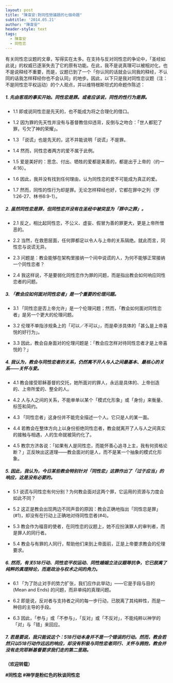 ```yaml
---
layout: post
title: "陳韋安:對同性戀議題的七個命題"
subtitle: '2014.05.21'
author: "陳韋安"
header-style: text
tags:
  - 陳韋安
  - 同性恋
---
```

有关同性恋议题的文章，写得实在太多。在支持与反对同性恋的争论中，「圣经如此说」的权威已逐渐失去了它的原有功能。在此，我不是说真理可以被相对化，也不是说释经不重要，而是，议题已到了一个「你认同的话就会认同我的释经，不认同的话我怎样释经你也不会认同」的地步。因此，以下只是我对同性恋议题（注：不是同性恋平权运动）的个人观点，并以维特根斯坦式的命题作陈述：

##### 1. 先由客观的事实开始。同性恋是罪。或者应该说，同性的性行为是罪。

+ 1.1 即或说同性恋是先天的，也不能成为将之合理化的借口。

+ 1.2 因为罪的先天性并没有与基督教信仰违背，反倒与之吻合：「世人都犯了罪，亏欠了神的荣耀」。

+ 1.3 「说谎」也是先天的，这不并能说明「说谎」不是罪。

+ 1.4 然而，同性恋者两方的爱不属于此例。

+ 1.5 爱是美好的：思念、付出、牺牲的爱都是美善的，都是出于上帝的（约一4:16）。

+ 1.6 因此，我并没有找到任何理由，认为同性恋的爱不可能成为真正的爱。

+ 1.7 然而，同性的性行为却是罪。无论怎样释经也好，它都在罪中之列（罗1:26-27、林书6:9-1）。

##### 2. 虽然同性恋是罪，但同性恋并没有在圣经中被突显为「罪中之罪」。

+ 2.1 反之，相比起同性恋，不公义、虚妄、假冒为善的罪更大，更是上帝所憎恶的。

+ 2.2 当然，在救恩层面，任何罪都足以令人与上帝的关系隔绝。就此而言，同性恋与说谎无异。

+ 2.3 问题是：教会能够在架构里接纳一个间中说谎的人，为何不能够正常接纳一个同性恋者？

+ 2.4 我这样说，不是要弱化同性恋作为罪的问题，而是指出教会如何响应同性恋者的问题。

##### 3. 「教会应如何面对同性恋者」是一个重要的伦理问题。

+ 3.1 「同性恋是否上帝允许」是一个伦理问题；然而，「教会如何面对同性恋者」是另一个更大的伦理问题。

+ 3.2 伦理不单指涉规条上的「可以／不可以」，而是牵涉具体的「甚么是上帝喜悦的好行为」。

+ 3.3 因此，教会自身面对的伦理问题是：「教会应怎样对待同性恋者才是上帝喜悦的？」

##### 4. 我认为，教会与同性恋者的关系，仍然离不开人与人之间最基本、最核心的关系——关怀与爱。

+ 4.1 教会接受耶稣基督的交托，她所面对的罪人，永远是具体的、上帝创造的、上帝所爱的、整全的人。

+ 4.2 人与人之间的关系，不能单单以某个「模式化形象」或「身份」来衡量、标签和简约。

+ 4.3 「同性恋者」这身份并不能完全描述一个人。它只是人的某一面。

+ 4.4 若教会在整体方向上以身份拒绝同性恋者，教会就离开了人与人之间真实的接触与相遇，人的生命就被简约化了。

+ 4.5 教宗方济各说：「如果有人是同性恋，而能怀善心追寻上主，我有何资格论断？」正反映出这道理——教会面对的是人，而不是某一个抽象的模式化形象。

##### 5. 因此，我认为，今日某些教会特别针对「同性恋」这罪作出了「过于应当」的响应，这是没有必要的。

+ 5.1 说谎与同性恋有何分别？为何教会面对这两个罪，它运用的资源与力度会如此不同？

+ 5.2 这正是教会出现两边不同声音的原因：教会正确地指出「同性恋是罪」(#1)，却没有在行动上正确地对待同性恋者(#4)。

+ 5.3 教会作为福音的使者，在同性恋的议题上，她不应扮演罪人的审判者，而是罪人的同行者。

+ 5.4 教会与有罪的人同行，帮助他们来到上帝面前，正是上帝要求教会的伦理要求。

##### 6. 然而，有关518行动、同性恋平权运动、同性婚姻立法议题等抗争，它已脱离了纯粹的真理辩论，而是政治与权术之间的角力。

+ 6.1 「为了防止对手的势力扩张，我们应作此举动」——它是手段与目的(Mean and Ends) 的问题，而非单纯的真理问题。

+ 6.2 即是说，反对者与支持者之间的每一步行动，已脱离了其纯粹性，而是一种目的主导的手段。

+ 6.3 因此，「参与」或「不参与」，「反对」或「不反对」，不能纯粹以神学的「对」与「错」来回应。

##### 7. 若是要说，我只能说这个：518行动本身并不是一个错误的行动。然而，教会若然只以518行动作远远的响应，却没有积极与同性恋者同行、关怀与拥抱，教会并没有走完耶稣基督要求我们走的第二里路。

__（欢迎转载）__

__#同性恋 #神学是粉红色的秋谈同性恋__

